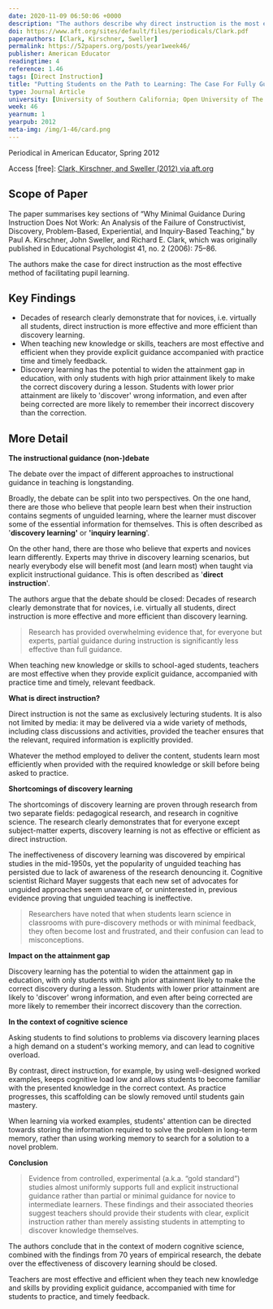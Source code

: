 ```yaml
---
date: 2020-11-09 06:50:06 +0000
description: "The authors describe why direct instruction is the most efficient and effective method of teaching school-aged students new knowledge or skills."
doi: https://www.aft.org/sites/default/files/periodicals/Clark.pdf
paperauthors: [Clark, Kirschner, Sweller]
permalink: https://52papers.org/posts/year1week46/
publisher: American Educator
readingtime: 4
reference: 1.46
tags: [Direct Instruction]
title: "Putting Students on the Path to Learning: The Case For Fully Guided Instruction"
type: Journal Article
university: [University of Southern California; Open University of The Netherlands; University of New South Wales]
week: 46
yearnum: 1
yearpub: 2012
meta-img: /img/1-46/card.png
---
```


Periodical in American Educator, Spring 2012

Access [free]: [Clark, Kirschner, and Sweller (2012) via aft.org](https://www.aft.org/sites/default/files/periodicals/Clark.pdf)

## Scope of Paper

The paper summarises key sections of “Why Minimal Guidance During Instruction Does Not Work: An Analysis of the Failure of Constructivist, Discovery, Problem-Based, Experiential, and Inquiry-Based Teaching,” by Paul A. Kirschner, John Sweller, and Richard E. Clark, which was originally published in Educational Psychologist 41, no. 2 (2006): 75–86.

The authors make the case for direct instruction as the most effective method of facilitating pupil learning.

## Key Findings

- Decades of research clearly demonstrate that for novices, i.e. virtually all students, direct instruction is more effective and more efficient than discovery learning.
- When teaching new knowledge or skills, teachers are most effective and efficient when they provide explicit guidance accompanied with practice time and timely feedback.
- Discovery learning has the potential to widen the attainment gap in education, with only students with high prior attainment likely to make the correct discovery during a lesson. Students with lower prior attainment are likely to 'discover' wrong information, and even after being corrected are more likely to remember their incorrect discovery than the correction.

## More Detail

**The instructional guidance (non-)debate**

The debate over the impact of different approaches to instructional guidance in teaching is longstanding.  

Broadly, the debate can be split into two perspectives. On the one hand, there are those who believe that people learn best when their instruction contains segments of unguided learning, where the learner must discover some of the essential information for themselves. This is often described as '**discovery learning'** or **'inquiry learning**'.

On the other hand, there are those who believe that experts and novices learn differently. Experts may thrive in discovery learning scenarios, but nearly everybody else will benefit most (and learn most) when taught via explicit instructional guidance. This is often described as '**direct instruction**'.

The authors argue that the debate should be closed: Decades of research clearly demonstrate that for novices, i.e. virtually all students, direct instruction is more effective and more efficient than discovery learning.

> Research has provided overwhelming evidence that, for everyone but experts, partial guidance during instruction is significantly less effective than full guidance.

When teaching new knowledge or skills to school-aged students, teachers are most effective when they provide explicit guidance, accompanied with practice time and timely, relevant feedback.

**What is direct instruction?**

Direct instruction is not the same as exclusively lecturing students. It is also not limited by media: it may be delivered via a wide variety of methods, including class discussions and activities, provided the teacher ensures that the relevant, required information is explicitly provided.

Whatever the method employed to deliver the content, students learn most efficiently when provided with the required knowledge or skill before being asked to practice.

**Shortcomings of discovery learning**

The shortcomings of discovery learning are proven through research from two separate fields: pedagogical research, and research in cognitive science. The research clearly demonstrates that for everyone except subject-matter experts, discovery learning is not as effective or efficient as direct instruction.

The ineffectiveness of discovery learning was discovered by empirical studies in the mid-1950s, yet the popularity of unguided teaching has persisted due to lack of awareness of the research denouncing it. Cognitive scientist Richard Mayer suggests that each new set of advocates for unguided approaches seem unaware of, or uninterested in, previous evidence proving that unguided teaching is ineffective.

> Researchers have noted that when students learn science in classrooms with pure-discovery methods or with minimal feedback, they often become lost and frustrated, and their confusion can lead to misconceptions.

**Impact on the attainment gap**

Discovery learning has the potential to widen the attainment gap in education, with only students with high prior attainment likely to make the correct discovery during a lesson. Students with lower prior attainment are likely to 'discover' wrong information, and even after being corrected are more likely to remember their incorrect discovery than the correction.

**In the context of cognitive science**

Asking students to find solutions to problems via discovery learning places a high demand on a student's working memory, and can lead to cognitive overload.

By contrast, direct instruction, for example, by using well-designed worked examples, keeps cognitive load low and allows students to become familiar with the presented knowledge in the correct context. As practice progresses, this scaffolding can be slowly removed until students gain mastery.

When learning via worked examples, students' attention can be directed towards storing the information required to solve the problem in long-term memory, rather than using working memory to search for a solution to a novel problem.

**Conclusion**

> Evidence from controlled, experimental (a.k.a. “gold standard”) studies almost uniformly supports full and explicit instructional guidance rather than partial or minimal guidance for novice to intermediate learners. These findings and their associated theories suggest teachers should provide their students with clear, explicit instruction rather than merely assisting students in attempting to discover knowledge themselves.

The authors conclude that in the context of modern cognitive science, combined with the findings from 70 years of empirical research, the debate over the effectiveness of discovery learning should be closed.

Teachers are most effective and efficient when they teach new knowledge and skills by providing explicit guidance, accompanied with time for students to practice, and timely feedback.
